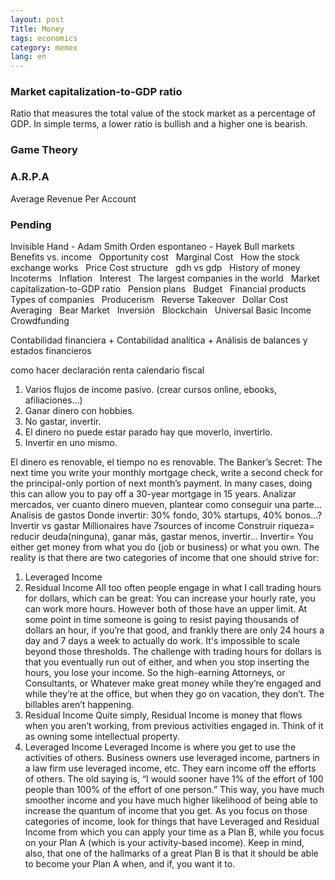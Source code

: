 ```yaml
---
layout: post
Title: Money
tags: economics
category: memex
lang: en
---
```




### Market capitalization-to-GDP ratio

Ratio that measures the total value of the stock market as a percentage of GDP. In simple terms, a lower ratio is bullish and a higher one is bearish.

### Game Theory 



### A.R.P.A

Average Revenue Per Account





### Pending
Invisible Hand - Adam Smith
Orden espontaneo - Hayek
Bull markets  
Benefits vs. income  
Opportunity cost  
Marginal Cost  
How the stock exchange works  
Price Cost structure  
gdh vs gdp  
History of money  
Incoterms  
Inflation  
Interest  
The largest companies in the world  
Market capitalization-to-GDP ratio  
Pension plans  
Budget  
Financial products  
Types of companies  
Producerism  
Reverse Takeover  
Dollar Cost Averaging  
Bear Market  
Inversión  
Blockchain  
Universal Basic Income  
Crowdfunding

Contabilidad financiera + Contabilidad analítica + Análisis de balances y estados financieros

como hacer declaración renta
calendario fiscal

1. Varios flujos de income pasivo. (crear cursos online, ebooks, afiliaciones...)
2. Ganar dinero con hobbies.
3. No gastar, invertir.
4. El dinero no puede estar parado hay que moverlo, invertirlo.
5. Invertir en uno mismo.

El dinero es renovable, el tiempo no es renovable.
The Banker’s Secret: The next time you write your monthly mortgage check, write a second check for the principal-only portion of next month’s payment. In many cases, doing this can allow you to pay off a 30-year mortgage in 15 years.
Analizar mercados, ver cuanto dinero mueven, plantear como conseguir una parte...
Analisis de gastos
Donde invertir: 30% fondo, 30% startups, 40% bonos...?
Invertir vs gastar
Millionaires have 7sources of income
Construir riqueza= reducir deuda(ninguna), ganar más, gastar menos, invertir...
Invertir= You either get money from what you do (job or business) or what you own.
The reality is that there are two categories of income that one should strive for:
1) Leveraged Income
2) Residual Income
All too often people engage in what I call trading hours for dollars, which can be great: You can increase your hourly rate, you can work more hours. However both of those have an upper limit. At some point in time someone is going to resist paying thousands of dollars an hour, if you’re that good, and frankly there are only 24 hours a day and 7 days a week to actually do work. It's impossible to scale beyond those thresholds. The challenge with trading hours for dollars is that you eventually run out of either, and when you stop inserting the hours, you lose your income.
So the high-earning Attorneys, or Consultants, or Whatever make great money while they’re engaged and while they’re at the office, but when they go on vacation, they don’t. The billables aren’t happening.
1) Residual Income Quite simply, Residual Income is money that flows when you aren’t working, from previous activities engaged in. Think of it as owning some intellectual property.
2) Leveraged Income Leveraged Income is where you get to use the activities of others. Business owners use leveraged income, partners in a law firm use leveraged income, etc. They earn income off the efforts of others. The old saying is, “I would sooner have 1% of the effort of 100 people than 100% of the effort of one person.” This way, you have much smoother income and you have much higher likelihood of being able to increase the quantum of income that you get.
As you focus on those categories of income, look for things that have Leveraged and Residual Income from which you can apply your time as a Plan B, while you focus on your Plan A (which is your activity-based income). Keep in mind, also, that one of the hallmarks of a great Plan B is that it should be able to become your Plan A when, and if, you want it to.
